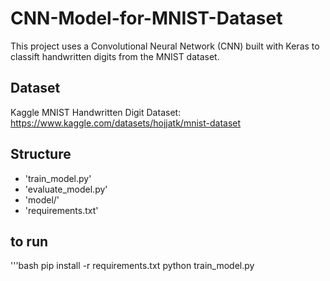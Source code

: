 # CNN-Model-for-MNIST-Dataset
This project uses a Convolutional Neural Network (CNN) built with Keras to classift handwritten digits from the MNIST dataset. 

## Dataset
Kaggle MNIST Handwritten Digit Dataset: https://www.kaggle.com/datasets/hojjatk/mnist-dataset

## Structure
- 'train_model.py'
- 'evaluate_model.py'
- 'model/'
- 'requirements.txt'

## to run
'''bash 
pip install -r requirements.txt
python train_model.py
